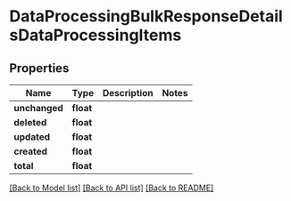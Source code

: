 # DataProcessingBulkResponseDetailsDataProcessingItems

## Properties
Name | Type | Description | Notes
------------ | ------------- | ------------- | -------------
**unchanged** | **float** |  | 
**deleted** | **float** |  | 
**updated** | **float** |  | 
**created** | **float** |  | 
**total** | **float** |  | 

[[Back to Model list]](../README.md#documentation-for-models) [[Back to API list]](../README.md#documentation-for-api-endpoints) [[Back to README]](../README.md)

